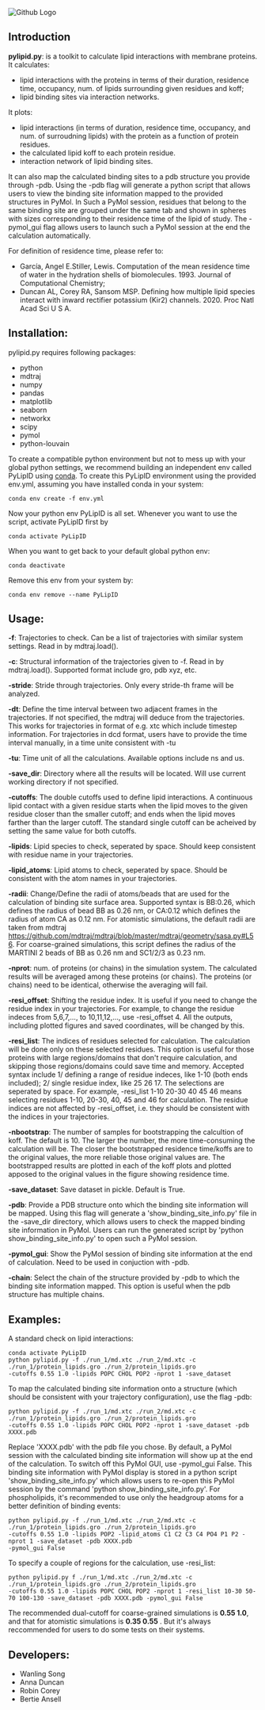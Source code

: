 ![Github Logo](https://github.com/wlsong/PyLipID/blob/master/header.png)

## Introduction 
**pylipid.py**: is a toolkit to calculate lipid interactions with membrane proteins. 
It calculates: 
- lipid interactions with the proteins in terms of their duration, residence time, occupancy, num. of lipids surrounding given residues and koff;
- lipid binding sites via interaction networks. 

It plots:
- lipid interactions (in terms of duration, residence time, occupancy, and num. of surroudning lipids) with the protein as a function of protein residues. 
- the calculated lipid koff to each protein residue. 
- interaction network of lipid binding sites. 

It can also map the calculated binding sites to a pdb structure you provide through -pdb. Using the -pdb flag will generate a python script that allows users to view the binding site information mapped to the provided structures in PyMol. In Such a PyMol session, residues that belong to the same binding site are grouped under the same tab and shown in spheres with sizes corresponding to their residence time of the lipid of study. The -pymol_gui flag allows users to launch such a PyMol session at the end the calculation automatically. 

For definition of residence time, please refer to:
- García, Angel E.Stiller, Lewis. Computation of the mean residence time of water in the hydration shells of biomolecules. 1993. Journal of Computational Chemistry;
- Duncan AL, Corey RA, Sansom MSP. Defining how multiple lipid species interact with inward rectifier potassium (Kir2) channels. 2020. Proc Natl Acad Sci U S A.

## Installation:
pylipid.py requires following packages:
- python
- mdtraj
- numpy
- pandas
- matplotlib
- seaborn
- networkx
- scipy
- pymol
- python-louvain

To create a compatible python environment but not to mess up with your global python settings, we recommend building an independent env called PyLipID using [conda](https://www.anaconda.com/distribution/). 
To create this PyLipID environment using the provided env.yml, assuming you have installed conda in your system:
```
conda env create -f env.yml
```
Now your python env PyLipID is all set. Whenever you want to use the script, activate PyLipID first by
```
conda activate PyLipID
```
When you want to get back to your default global python env:
``` 
conda deactivate
```
Remove this env from your system by:
```
conda env remove --name PyLipID
```

## Usage:

**-f**: Trajectories to check. Can be a list of trajectories with similar system settings. Read in by mdtraj.load().

**-c**: Structural information of the trajectories given to -f. Read in by mdtraj.load(). Supported format include gro, pdb xyz, etc. 

**-stride**: Stride through trajectories. Only every stride-th frame will be analyzed.

**-dt**: Define the time interval between two adjacent frames in the trajectories. If not specified, the mdtraj will deduce from the trajectories. This works for trajectories in format of e.g. xtc which include timestep information. For trajectories in dcd format, users have to provide the time interval manually, in a time unite consistent with -tu

**-tu**: Time unit of all the calculations. Available options include ns and us. 

**-save_dir**: Directory where all the results will be located. Will use current working directory if not specified. 

**-cutoffs**: The double cutoffs used to define lipid interactions. A continuous lipid contact with a given residue starts when the lipid moves to the given residue closer than the smaller cutoff; and ends when the lipid moves farther than the larger cutoff. The standard single cutoff can be acheived by setting the same value for both cutoffs. 

**-lipids**:  Lipid species to check, seperated by space. Should keep consistent with residue name in your trajectories.

**-lipid_atoms**: Lipid atoms to check, seperated by space. Should be consistent with the atom names in your trajectories.

**-radii**: Change/Define the radii of atoms/beads that are used for the calculation of binding site surface area. Supported syntax is BB:0.26, which defines the radius of bead BB as 0.26 nm, or CA:0.12 which defines the radius of atom CA as 0.12 nm. For atomistic simulations, the default radii are taken from mdtraj https://github.com/mdtraj/mdtraj/blob/master/mdtraj/geometry/sasa.py#L56. For coarse-grained simulations, this script defines the radius of the MARTINI 2 beads of BB as 0.26 nm and SC1/2/3 as 0.23 nm.  

**-nprot**: num. of proteins (or chains) in the simulation system. The calculated results will be averaged among these proteins (or chains). The proteins (or chains) need to be identical, otherwise the averaging will fail.

**-resi_offset**: Shifting the residue index. It is useful if you need to change the residue index in your trajectories. For example, to change the residue indeces from 5,6,7,..., to 10,11,12,..., use -resi_offset 4. All the outputs, including plotted figures and saved coordinates, will be changed by this.

**-resi_list**: The indices of residues selected for calculation. The calculation will be done only on these selected residues. This option is useful for those proteins with large regions/domains that don't require calculation, and skipping those regions/domains could save time and memory. Accepted syntax include 1/ defining a range of residue indeces, like 1-10 (both ends included); 2/ single residue index, like 25 26 17. The selections are seperated by space. For example, -resi_list 1-10 20-30 40 45 46 means selecting residues 1-10, 20-30, 40, 45 and 46 for calculation. The residue indices are not affected by -resi_offset, i.e. they should be consistent with the indices in your trajectories.

**-nbootstrap**: The number of samples for bootstrapping the calcultion of koff. The default is 10. The larger the number, the more time-consuming the calculation will be. The closer the bootstrapped residence time/koffs are to the original values, the more reliable those original values are. The bootstrapped results are plotted in each of the koff plots and plotted apposed to the original values in the figure showing residence time. 

**-save_dataset**: Save dataset in pickle. Default is True. 

**-pdb**: Provide a PDB structure onto which the binding site information will be mapped. Using this flag will generate a 'show_binding_site_info.py' file in the -save_dir directory, which allows users to check the mapped binding site information in PyMol. Users can run the generated script by 'python show_binding_site_info.py' to open such a PyMol session.

**-pymol_gui**: Show the PyMol session of binding site information at the end of calculation. Need to be used in conjuction with -pdb.

**-chain**: Select the chain of the structure provided by -pdb to which the binding site information mapped. This option is useful when the pdb structure has multiple chains. 



## Examples: 
A standard check on lipid interactions:
```
conda activate PyLipID
python pylipid.py -f ./run_1/md.xtc ./run_2/md.xtc -c ./run_1/protein_lipids.gro ./run_2/protein_lipids.gro 
-cutoffs 0.55 1.0 -lipids POPC CHOL POP2 -nprot 1 -save_dataset 
```
To map the calculated binding site information onto a structure (which should be consistent with your trajectory configuration), use the flag -pdb:
```
python pylipid.py -f ./run_1/md.xtc ./run_2/md.xtc -c ./run_1/protein_lipids.gro ./run_2/protein_lipids.gro 
-cutoffs 0.55 1.0 -lipids POPC CHOL POP2 -nprot 1 -save_dataset -pdb XXXX.pdb
```
Replace 'XXXX.pdb' with the pdb file you chose. By default, a PyMol session with the calculated binding site information will show up at the end of the calculation. To switch off this PyMol GUI, use -pymol_gui False. This binding site information with PyMol display is stored in a python script 'show_binding_site_info.py' which allows users to re-open this PyMol session by the command 'python show_binding_site_info.py'.
For phospholipids, it's recommended to use only the headgroup atoms for a better definition of binding events:
```
python pylipid.py -f ./run_1/md.xtc ./run_2/md.xtc -c ./run_1/protein_lipids.gro ./run_2/protein_lipids.gro 
-cutoffs 0.55 1.0 -lipids POP2 -lipid_atoms C1 C2 C3 C4 PO4 P1 P2 -nprot 1 -save_dataset -pdb XXXX.pdb 
-pymol_gui False
```
To specify a couple of regions for the calculation, use -resi_list:
```
python pylipid.py f ./run_1/md.xtc ./run_2/md.xtc -c ./run_1/protein_lipids.gro ./run_2/protein_lipids.gro 
-cutoffs 0.55 1.0 -lipids POPC CHOL POP2 -nprot 1 -resi_list 10-30 50-70 100-130 -save_dataset -pdb XXXX.pdb -pymol_gui False
```
The recommended dual-cutoff for coarse-grained simulations is **0.55 1.0**, and that for atomistic simulations is **0.35 0.55** . But it's always reccommended for users to do some tests on their systems. 


## Developers:
- Wanling Song
- Anna Duncan
- Robin Corey
- Bertie Ansell
